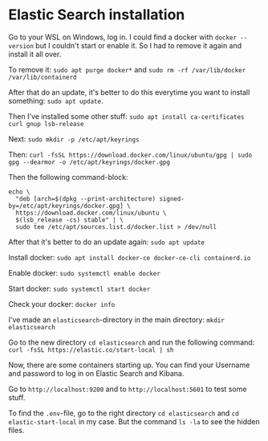 # Elastic Search installation

Go to your WSL on Windows, log in. I could find a docker with `docker --version` but I couldn't start or enable it. So I had to remove it again and install it all over.

To remove it: `sudo apt purge docker*` and `sudo rm -rf /var/lib/docker /var/lib/containerd`

After that do an update, it's better to do this everytime you want to install something: `sudo apt update`.

Then I've installed some other stuff: `sudo apt install ca-certificates curl gnup lsb-release`

Next: `sudo mkdir -p /etc/apt/keyrings`

Then: `curl -fsSL https://download.docker.com/linux/ubuntu/gpg | sudo gpg --dearmor -o /etc/apt/keyrings/docker.gpg`

Then the following command-block:

```linux
echo \
  "deb [arch=$(dpkg --print-architecture) signed-by=/etc/apt/keyrings/docker.gpg] \
  https://download.docker.com/linux/ubuntu \
  $(lsb_release -cs) stable" | \
  sudo tee /etc/apt/sources.list.d/docker.list > /dev/null
```

After that it's better to do an update again: `sudo apt update`

Install docker: `sudo apt install docker-ce docker-ce-cli containerd.io`

Enable docker: `sudo systemctl enable docker`

Start docker: `sudo systemctl start docker`

Check your docker: `docker info`

I've made an `elasticsearch`-directory in the main directory: `mkdir elasticsearch`

Go to the new directory `cd elasticsearch` and run the following command: `curl -fsSL https://elastic.co/start-local | sh`

Now, there are some containers starting up. You can find your Username and password to log in on Elastic Search and Kibana.

Go to `http://localhost:9200` and to `http://localhost:5601` to test some stuff.

To find the `.env`-file, go to the right directory `cd elasticsearch` and `cd elastic-start-local` in my case. But the command `ls -la` to see the hidden files.
